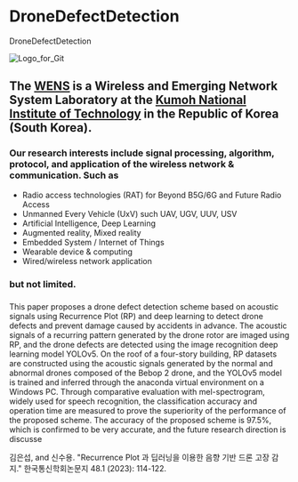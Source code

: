 # DroneDefectDetection
DroneDefectDetection


![Logo_for_Git](https://github.com/WENS-KIT/Altitude-based-Automatic-Tiling-Algorithm-for-Small-Object-Detection/assets/96454461/c66d7644-a9b7-4d77-a0db-46105f4b0aaa)
<!-- change the link of the logo which on your repo. -->

## The [WENS](https://wens.kumoh.ac.kr/) is a  Wireless and Emerging Network System Laboratory at the [Kumoh National Institute of Technology](https://eng.kumoh.ac.kr/) in the Republic of Korea (South Korea). 

### Our research interests include signal processing, algorithm, protocol, and application of the wireless network & communication. Such as 
* Radio access technologies (RAT) for Beyond B5G/6G and Future Radio Access
* Unmanned Every Vehicle (UxV) such UAV, UGV, UUV, USV 
* Artificial Intelligence, Deep Learning  
* Augmented reality, Mixed reality 
* Embedded System / Internet of Things
* Wearable device & computing
* Wired/wireless network application   
### but not limited.

### <!-- Note here the introduce of the repo or docker image. -->

This paper proposes a drone defect detection scheme based on acoustic signals using Recurrence Plot (RP)
and deep learning to detect drone defects and prevent damage caused by accidents in advance. The acoustic
signals of a recurring pattern generated by the drone rotor are imaged using RP, and the drone defects are
detected using the image recognition deep learning model YOLOv5. On the roof of a four-story building, RP
datasets are constructed using the acoustic signals generated by the normal and abnormal drones composed of
the Bebop 2 drone, and the YOLOv5 model is trained and inferred through the anaconda virtual environment
on a Windows PC. Through comparative evaluation with mel-spectrogram, widely used for speech recognition,
the classification accuracy and operation time are measured to prove the superiority of the performance of the
proposed scheme. The accuracy of the proposed scheme is 97.5%, which is confirmed to be very accurate, and
the future research direction is discusse



김은섭, and 신수용. "Recurrence Plot 과 딥러닝을 이용한 음향 기반 드론 고장 감지." 한국통신학회논문지 48.1 (2023): 114-122.
